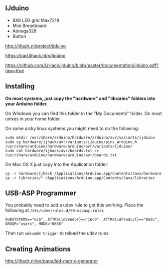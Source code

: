 IJduino
-------
* 8X8 LED grid Max7219
* Mini Breadboard
* Atmega328
* Button

http://ijhack.nl/project/ijduino

https://pad.ijhack.nl/p/ijduino

https://github.com/IJHack/ijduino/blob/master/documentation/ijduino.pdf?raw=true

Installing
----------

**On most systems, just copy the "hardware" and "libraries" folders into your Arduino folder.**

On Windows you can find this folder in the "My Documents" folder. On most unixes in your home folder.

On some picky linux systems you might need to do the following:
```
sudo mkdir /usr/share/arduino/hardware/arduino/avr/variants/ijduino
sudo cp hardware/ijhack/avr/variants/ijduino/pins_arduino.h /usr/share/arduino/hardware/arduino/avr/variants/ijduino/
sudo cat hardware/ijhack/avr/boards.txt >> /usr/share/arduino/hardware/arduino/avr/boards.txt
```

On Mac OS X just copy into the Application folder:
```
cp -r hardware/ijhack /Applications/Arduino.app/Contents/Java/hardware
cp -r libraries/* /Applications/Arduino.app/Contents/Java/libraries
```


USB-ASP Programmer
------------------

You probably need to add a udev rule to get this working. Place the following at `/etc/udev/rules.d/99-usbasp.rules`

```
SUBSYSTEMS=="usb", ATTRS{idVendor}=="16c0", ATTRS{idProduct}=="05dc", GROUP="users", MODE="0666"
```
Then run `udevadm trigger` to reload the udev rules.


Creating Animations
-------------------
http://ijhack.nl/en/page/led-matrix-generator

